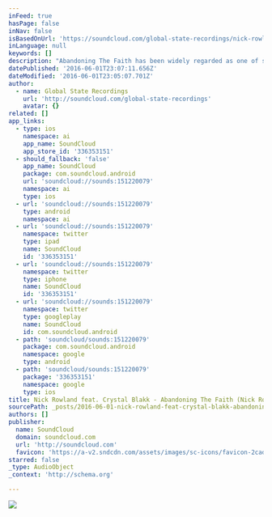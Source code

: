 ```yaml
---
inFeed: true
hasPage: false
inNav: false
isBasedOnUrl: 'https://soundcloud.com/global-state-recordings/nick-rowland-feat-crystal-blakk-abandoning-the-faith'
inLanguage: null
keywords: []
description: "Abandoning The Faith has been widely regarded as one of scene legend Nick Rowland's finest unreleased works & now it finally gets unleashed on the world in the form of two awesome mixes. Nick's original is as anthemic as you can get and adding the vocal of in demand vocalist Crystal Blakk has smashed it through the roof!"
datePublished: '2016-06-01T23:07:11.656Z'
dateModified: '2016-06-01T23:05:07.701Z'
author:
  - name: Global State Recordings
    url: 'http://soundcloud.com/global-state-recordings'
    avatar: {}
related: []
app_links:
  - type: ios
    namespace: ai
    app_name: SoundCloud
    app_store_id: '336353151'
  - should_fallback: 'false'
    app_name: SoundCloud
    package: com.soundcloud.android
    url: 'soundcloud://sounds:151220079'
    namespace: ai
    type: ios
  - url: 'soundcloud://sounds:151220079'
    type: android
    namespace: ai
  - url: 'soundcloud://sounds:151220079'
    namespace: twitter
    type: ipad
    name: SoundCloud
    id: '336353151'
  - url: 'soundcloud://sounds:151220079'
    namespace: twitter
    type: iphone
    name: SoundCloud
    id: '336353151'
  - url: 'soundcloud://sounds:151220079'
    namespace: twitter
    type: googleplay
    name: SoundCloud
    id: com.soundcloud.android
  - path: 'soundcloud/sounds:151220079'
    package: com.soundcloud.android
    namespace: google
    type: android
  - path: 'soundcloud/sounds:151220079'
    package: '336353151'
    namespace: google
    type: ios
title: Nick Rowland feat. Crystal Blakk - Abandoning The Faith (Nick Rowland Mix) by Global State Recordings
sourcePath: _posts/2016-06-01-nick-rowland-feat-crystal-blakk-abandoning-the-faith-nic.md
authors: []
publisher:
  name: SoundCloud
  domain: soundcloud.com
  url: 'http://soundcloud.com'
  favicon: 'https://a-v2.sndcdn.com/assets/images/sc-icons/favicon-2cadd14b.ico'
starred: false
_type: AudioObject
_context: 'http://schema.org'

---
```

![](https://the-grid-user-content.s3-us-west-2.amazonaws.com/715920db-c225-4235-9046-f8ab5ab1e848.jpg)
